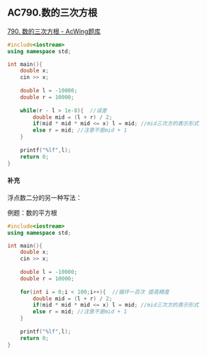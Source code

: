 ## AC790.数的三次方根

[790. 数的三次方根 - AcWing题库](https://www.acwing.com/problem/content/792/)



```c++
#include<iostream>
using namespace std;

int main(){
    double x;
    cin >> x;
    
    double l = -10000;
    double r = 10000;
    
    while(r - l > 1e-8){  //误差
        double mid = (l + r) / 2;
        if(mid * mid * mid <= x) l = mid; //mid三次方的表示形式
        else r = mid; //注意不是mid + 1
    }
    
    printf("%lf",l);
    return 0;
}
```



#### 补充

浮点数二分的另一种写法：

例题：数的平方根

```c++
#include<iostream>
using namespace std;

int main(){
    double x;
    cin >> x;
    
    double l = -10000;
    double r = 10000;
    
    for(int i = 0;i < 100;i++){  //循环一百次 提高精度
        double mid = (l + r) / 2;
        if(mid * mid * mid <= x) l = mid; //mid三次方的表示形式
        else r = mid; //注意不是mid + 1
    }
    
    printf("%lf",l);
    return 0;
}
```

